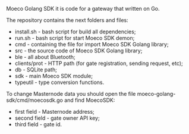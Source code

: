Moeco Golang SDK it is code for a gateway that written on Go.

The repository contains the next folders and files:
  *  install.sh - bash script for build all dependencies;
  *  run.sh - bash script for start Moeco SDK demon;
  *  cmd - containing the file for import Moeco SDK Golang library;
  *  src - the source code of Moeco SDK Golang library;
  *  ble - all about Bluetooth;
  *  clients/prot - HTTP path (for gate registration, sending request, etc);
  *  db - SQLite path;
  *  sdk - main Moeco SDK module;
  *  typeutil - type conversion functions.

To change Masternode data you should open the file moeco-golang-sdk/cmd/moecosdk.go and find MoecoSDK:
  *  first field - Masternode address;
  *  second field - gate owner API key;
  *  third field - gate id.
